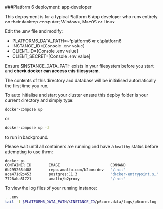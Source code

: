 ###Platform 6 deployment: app-developer

This deployment is for a typical Platform 6 App developer who runs entirely on their desktop computer; Windows, MacOS or Linux

Edit the .env file and modify:

- PLATFORM6_DATA_PATH=~/platform6 or c:\platform6
- INSTANCE_ID=[Console .env value]
- CLIENT_ID=[Console .env value]
- CLIENT_SECRET=[Console .env value]

Ensure $INSTANCE_DATA_PATH exists in your filesystem before you start and **check docker can access this filesystem**.

The contents of this directory and database will be initialised automatically the first time you run.

To auto initialise and start your cluster ensure this deploy folder is your current directory and simply type:

```bash
docker-compose up
```
or

```bash
docker-compose up -d
```

to run in background.



Please wait until all containers are running and have a `healthy` status before attempting to use them:

```bash
docker ps
CONTAINER ID        IMAGE                       COMMAND                  CREATED             STATUS                    PORTS                                                      NAMES
6b295265dd08        repo.amalto.com/b2box:dev   "/init"                  53 seconds ago      Up 52 seconds (healthy)   5005/tcp, 5900/tcp, 8080/tcp                               app-developer_p6core_1
aca471d2b453        postgres:11.3               "docker-entrypoint.s…"   54 seconds ago      Up 53 seconds (healthy)   0.0.0.0:5432->5432/tcp                                     app-developer_pgsql_1
7728aba51721        amalto/b2proxy              "/init"                  54 seconds ago      Up 53 seconds (healthy)   0.0.0.0:8480->8480/tcp, 8443/tcp, 0.0.0.0:8483->8483/tcp   app-developer_p6proxy_1

``` 

To view the log files of your running instance:

```bash
. .env
tail -f $PLATFORM6_DATA_PATH/$INSTANCE_ID/p6core.data/logs/p6core.log 
```
